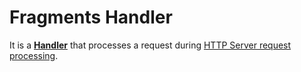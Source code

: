 # Fragments Handler
It is a [**Handler**](https://github.com/Knotx/knotx-server-http/tree/master/api#routing-handlers)
that processes a request during [HTTP Server request processing](https://github.com/Knotx/knotx-server-http#how-does-it-work).